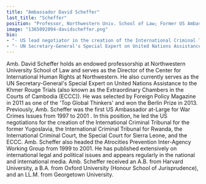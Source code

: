 ```yaml
---
title: "Ambassador David Scheffer"
last_title: "Scheffer"
position: "Professor, Northwestern Univ. School of Law; Former US Ambassador at-Large for War Crimes Issues (1997-2001)"
image: "1365092094-davidscheffer.png"
bio:
- "- US lead negotiator in the creation of the International Criminal Tribunals for the former Yugoslavia and Rwanda, the Special Court for Sierra Leone, the Extraordinary Chambers in Cambodia and the International Criminal Court<br />"
- "- UN Secretary-General's Special Expert on United Nations Assistance to the Khmer Rouge Trials<br />"
---
```

Amb. David Scheffer holds an endowed professorship at Northwestern University School of Law and serves as the Director of the Center for International Human Rights at Northwestern. He also currently serves as the UN Secretary-General's Special Expert on United Nations Assistance to the Khmer Rouge Trials (also known as the Extraordinary Chambers in the Courts of Cambodia (ECCC)). He was selected by Foreign Policy Magazine in 2011 as one of the 'Top Global Thinkers' and won the Berlin Prize in 2013. Previously, Amb. Scheffer was the first US Ambassador at-Large for War Crimes Issues from 1997 to 2001 . In this position, he led the US negotiations for the creation of the International Criminal Tribunal for the former Yugoslavia, the International Criminal Tribunal for Rwanda, the International Criminal Court, the Special Court for Sierra Leone, and the ECCC. Amb. Scheffer also headed the Atrocities Prevention Inter-Agency Working Group from 1999 to 2001. He has published extensively on international legal and political issues and appears regularly in the national and international media. Amb. Scheffer received an A.B. from Harvard University, a B.A. from Oxford University (Honour School of Jurisprudence), and an LL.M. from Georgetown University.
